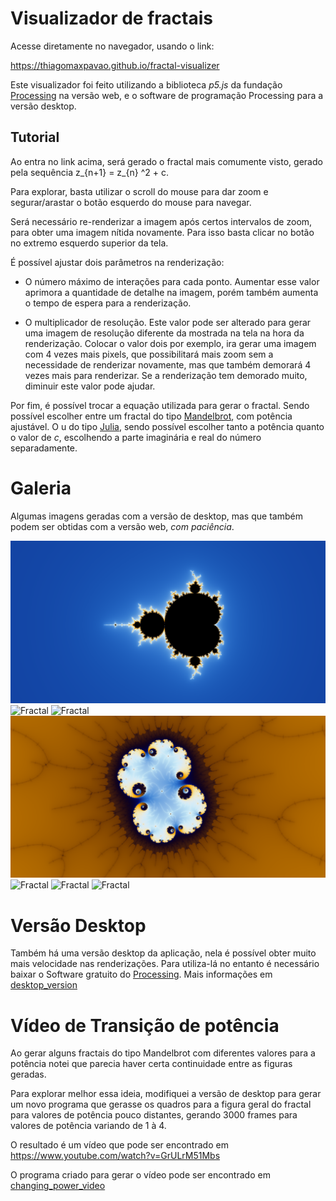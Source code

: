 # Visualizador de fractais

Acesse diretamente no navegador, usando o link:

<https://thiagomaxpavao.github.io/fractal-visualizer>

Este visualizador foi feito utilizando a biblioteca *p5.js* da fundação [Processing](https://processingfoundation.org/) na versão web, e o software de programação Processing para a versão desktop.

## Tutorial

Ao entra no link acima, será gerado o fractal mais comumente visto, gerado pela sequência z_{n+1} = z_{n} ^2 + c.

Para explorar, basta utilizar o scroll do mouse para dar zoom e segurar/arastar o botão esquerdo do mouse para navegar.

Será necessário re-renderizar a imagem após certos intervalos de zoom, para obter uma imagem nítida novamente. Para isso basta clicar no botão no extremo esquerdo superior da tela.

É possível ajustar dois parâmetros na renderização:

- O número máximo de interações para cada ponto. Aumentar esse valor aprimora a quantidade de detalhe na imagem, porém também aumenta o tempo de espera para a renderização.

- O multiplicador de resolução. Este valor pode ser alterado para gerar uma imagem de resolução diferente da mostrada na tela na hora da renderização. Colocar o valor dois por exemplo, ira gerar uma imagem com 4 vezes mais pixels, que possibilitará mais zoom sem a necessidade de renderizar novamente, mas que também demorará 4 vezes mais para renderizar. Se a renderização tem demorado muito, diminuir este valor pode ajudar.

Por fim, é possível trocar a equação utilizada para gerar o fractal. Sendo possível escolher entre um fractal do tipo [Mandelbrot](https://pt.wikipedia.org/wiki/Conjunto_de_Mandelbrot), com potência ajustável. O u do tipo [Julia](https://pt.wikipedia.org/wiki/Conjunto_de_Julia), sendo possível escolher tanto a potência quanto o valor de *c*, escolhendo a parte imaginária e real do número separadamente.

# Galeria

Algumas imagens geradas com a versão de desktop, mas que também podem ser obtidas com a versão web, *com paciência*.

![Fractal](./desktop_version/data/galeria/10.png)
![Fractal](./desktop_version/data/galeria/2.png)
![Fractal](./desktop_version/data/galeria/4.png)
![Fractal](./desktop_version/data/galeria/5.png)
![Fractal](./desktop_version/data/galeria/6.png)
![Fractal](./desktop_version/data/galeria/7.png)
![Fractal](./desktop_version/data/galeria/8.png)

# Versão Desktop

Também há uma versão desktop da aplicação, nela é possível obter muito mais velocidade nas renderizações. Para utiliza-lá no entanto é necessário baixar o Software gratuito do [Processing](https://processing.org/download). Mais informações em [desktop_version](./desktop_version)

# Vídeo de Transição de potência

Ao gerar alguns fractais do tipo Mandelbrot com diferentes valores para a potência notei que parecia haver certa continuidade entre as figuras geradas.

Para explorar melhor essa ideia, modifiquei a versão de desktop para gerar um novo programa que gerasse os quadros para a figura geral do fractal para valores de potência pouco distantes, gerando 3000 frames para valores de potência variando de 1 à 4.

O resultado é um vídeo que pode ser encontrado em <https://www.youtube.com/watch?v=GrULrM51Mbs>

O programa criado para gerar o vídeo pode ser encontrado em [changing_power_video](./changing_power_video)
